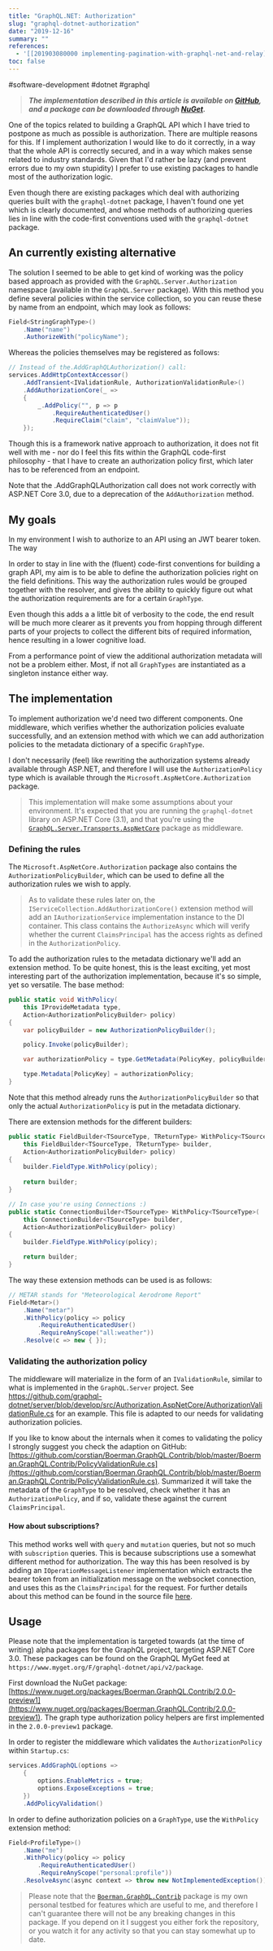 ```yaml
---
title: "GraphQL.NET: Authorization"
slug: "graphql-dotnet-authorization"
date: "2019-12-16"
summary: ""
references: 
  - '[[201903080000 implementing-pagination-with-graphql-net-and-relay]]'
toc: false
---
```


#software-development #dotnet #graphql

> ***The implementation described in this article is available on [GitHub](https://github.com/corstian/Boerman.GraphQL.Contrib), and a package can be downloaded through [NuGet](https://www.nuget.org/packages/Boerman.GraphQL.Contrib/2.0.0-preview1).***

One of the topics related to building a GraphQL API which I have tried to postpone as much as possible is authorization. There are multiple reasons for this. If I implement authorization I would like to do it correctly, in a way that the whole API is correctly secured, and in a way which makes sense related to industry standards. Given that I'd rather be lazy (and prevent errors due to my own stupidity) I prefer to use existing packages to handle most of the authorization logic.

Even though there are existing packages which deal with authorizing queries built with the `graphql-dotnet` package, I haven't found one yet which is clearly documented, and whose methods of authorizing queries lies in line with the code-first conventions used with the `graphql-dotnet` package.


## An currently existing alternative

The solution I seemed to be able to get kind of working was the policy based approach as provided with the `GraphQL.Server.Authorization` namespace (available in the `GraphQL.Server` package). With this method you define several policies within the service collection, so you can reuse these by name from an endpoint, which may look as follows:

```csharp
Field<StringGraphType>()
    .Name("name")
    .AuthorizeWith("policyName");
```
 Whereas the policies themselves may be registered as follows:

```csharp
// Instead of the.AddGraphQLAuthorization() call:
services.AddHttpContextAccessor()
    .AddTransient<IValidationRule, AuthorizationValidationRule>()
    .AddAuthorizationCore(_ =>
    {
        _.AddPolicy("", p => p
            .RequireAuthenticatedUser()
            .RequireClaim("claim", "claimValue"));
    });
```

 Though this is a framework native approach to authorization, it does not fit well with me - nor do I feel this fits within the GraphQL code-first philosophy - that I have to create an authorization policy first, which later has to be referenced from an endpoint.

Note that the .AddGraphQLAuthorization call does not work correctly with ASP.NET Core 3.0, due to a deprecation of the `AddAuthorization` method.


## My goals

In my environment I wish to authorize to an API using an JWT bearer token. The way 

In order to stay in line with the (fluent) code-first conventions for building a graph API, my aim is to be able to define the authorization policies right on the field definitions. This way the authorization rules would be grouped together with the resolver, and gives the ability to quickly figure out what the authorization requirements are for a certain `GraphType`.

Even though this adds a a little bit of verbosity to the code, the end result will be much more clearer as it prevents you from hopping through different parts of your projects to collect the different bits of required information, hence resulting in a lower cognitive load.

From a performance point of view the additional authorization metadata will not be a problem either. Most, if not all `GraphTypes` are instantiated as a singleton instance either way.


## The implementation

To implement authorization we'd need two different components. One middleware, which verifies whether the authorization policies evaluate successfully, and an extension method with which we can add authorization policies to the metadata dictionary of a specific `GraphType`.

I don't necessarily (feel) like rewriting the authorization systems already available through ASP.NET, and therefore I will use the `AuthorizationPolicy` type which is available through the `Microsoft.AspNetCore.Authorization` package.

> This implementation will make some assumptions about your environment. It's expected that you are running the `graphql-dotnet` library on ASP.NET Core (3.1), and that you're using the [`GraphQL.Server.Transports.AspNetCore`](https://www.nuget.org/packages/GraphQL.Server.Transports.AspNetCore/) package as middleware.


### Defining the rules

The `Microsoft.AspNetCore.Authorization` package also contains the `AuthorizationPolicyBuilder`, which can be used to define all the authorization rules we wish to apply. 

> As to validate these rules later on, the `IServiceCollection.AddAuthorizationCore()` extension method will add an `IAuthorizationService` implementation instance to the DI container. This class contains the `AuthorizeAsync` which will verify whether the current `ClaimsPrincipal` has the access rights as defined in the `AuthorizationPolicy`.

To add the authorization rules to the metadata dictionary we'll add an extension method. To be quite honest, this is the least exciting, yet most interesting part of the authorization implementation, because it's so simple, yet so versatile. The base method:

```csharp
public static void WithPolicy(
    this IProvideMetadata type,
    Action<AuthorizationPolicyBuilder> policy)
{
    var policyBuilder = new AuthorizationPolicyBuilder();

    policy.Invoke(policyBuilder);

    var authorizationPolicy = type.GetMetadata(PolicyKey, policyBuilder.Build());

    type.Metadata[PolicyKey] = authorizationPolicy;
}
```

Note that this method already runs the `AuthorizationPolicyBuilder` so that only the actual `AuthorizationPolicy` is put in the metadata dictionary.

There are extension methods for the different builders:

```csharp
public static FieldBuilder<TSourceType, TReturnType> WithPolicy<TSourceType, TReturnType>(
    this FieldBuilder<TSourceType, TReturnType> builder,
    Action<AuthorizationPolicyBuilder> policy)
{
    builder.FieldType.WithPolicy(policy);
    
    return builder;
}

// In case you're using Connections :)
public static ConnectionBuilder<TSourceType> WithPolicy<TSourceType>(
    this ConnectionBuilder<TSourceType> builder,
    Action<AuthorizationPolicyBuilder> policy)
{
    builder.FieldType.WithPolicy(policy);

    return builder;
}
```

The way these extension methods can be used is as follows:

```csharp
// METAR stands for "Meteorological Aerodrome Report"
Field<Metar>()
    .Name("metar")
    .WithPolicy(policy => policy
        .RequireAuthenticatedUser()
        .RequireAnyScope("all:weather"))
    .Resolve(c => new { });
```


### Validating the authorization policy

The middleware will materialize in the form of an `IValidationRule`, similar to what is implemented in the `GraphQL.Server` project. See https://github.com/graphql-dotnet/server/blob/develop/src/Authorization.AspNetCore/AuthorizationValidationRule.cs for an example. This file is adapted to our needs for validating authorization policies.

If you like to know about the internals when it comes to validating the policy I strongly suggest you check the adaption on GitHub: [https://github.com/corstian/Boerman.GraphQL.Contrib/blob/master/Boerman.GraphQL.Contrib/PolicyValidationRule.cs](https://github.com/corstian/Boerman.GraphQL.Contrib/blob/master/Boerman.GraphQL.Contrib/PolicyValidationRule.cs). Summarized it will take the metadata of the `GraphType` to be resolved, check whether it has an `AuthorizationPolicy`, and if so, validate these against the current `ClaimsPrincipal`.

#### How about subscriptions?

This method works well with `query` and `mutation` queries, but not so much with `subscription` queries. This is because subscriptions use a somewhat different method for authorization. The way this has been resolved is by adding an `IOperationMessageListener` implementation which extracts the bearer token from an initialization message on the websocket connection, and uses this as the `ClaimsPrincipal` for the request. For further details about this method can be found in the source file [here](https://github.com/corstian/Boerman.GraphQL.Contrib/blob/master/Boerman.GraphQL.Contrib/SubscriptionPrincipalInitializer.cs).

## Usage

Please note that the implementation is targeted towards (at the time of writing) alpha packages for the GraphQL project, targeting ASP.NET Core 3.0. These packages can be found on the GraphQL MyGet feed at `https://www.myget.org/F/graphql-dotnet/api/v2/package`.

First download the NuGet package: [https://www.nuget.org/packages/Boerman.GraphQL.Contrib/2.0.0-preview1](https://www.nuget.org/packages/Boerman.GraphQL.Contrib/2.0.0-preview1). The graph type authorization policy helpers are first implemented in the `2.0.0-preview1` package.

In order to register the middleware which validates the `AuthorizationPolicy` within `Startup.cs`:

```csharp
services.AddGraphQL(options =>
    {
        options.EnableMetrics = true;
        options.ExposeExceptions = true;
    })
    .AddPolicyValidation()
```
In order to define authorization policies on a `GraphType`, use the `WithPolicy` extension method:

```csharp
Field<ProfileType>()
    .Name("me")
    .WithPolicy(policy => policy
        .RequireAuthenticatedUser()
        .RequireAnyScope("personal:profile"))
    .ResolveAsync(async context => throw new NotImplementedException());
```

> Please note that the [`Boerman.GraphQL.Contrib`](https://github.com/corstian/Boerman.GraphQL.Contrib) package is my own personal testbed for features which are useful to me, and therefore I can't guarantee there will not be any breaking changes in this package. If you depend on it I suggest you either fork the repository, or you watch it for any activity so that you can stay somewhat up to date.

